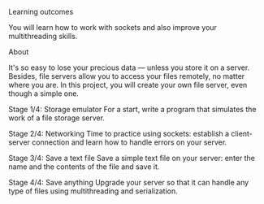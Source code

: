  Learning outcomes

You will learn how to work with sockets and also improve your multithreading skills.

 About

It's so easy to lose your precious data — unless you store it on a server. Besides, file servers allow you to access your files remotely, no matter where you are. In this project, you will create your own file server, even though a simple one.






Stage 1/4: Storage emulator
For a start, write a program that simulates the work of a file storage server.

Stage 2/4: Networking
Time to practice using sockets: establish a client-server connection and learn how to handle errors on your server.

Stage 3/4: Save a text file
Save a simple text file on your server: enter the name and the contents of the file and save it.

Stage 4/4: Save anything
Upgrade your server so that it can handle any type of files using multithreading and serialization. 


